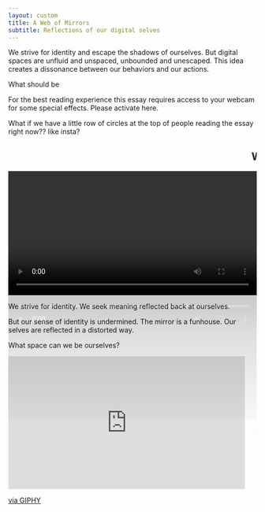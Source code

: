 ```yaml
---
layout: custom
title: A Web of Mirrors
subtitle: Reflections of our digital selves
---
```


<style>
.posttitle{
-webkit-box-reflect: below 0px -webkit-gradient(linear, right top, right bottom, from(transparent), color-stop(0%, transparent), to(rgba(255, 255, 255, 0.2)));
margin-bottom:100px;
font-family:Inconsolata;
font-weight:100;
}

.reflection{
-webkit-box-reflect: below 0px -webkit-gradient(linear, right top, right bottom, from(transparent), color-stop(0%, transparent), to(rgba(255, 255, 255, 0.2)));    
}

video{
width:100%;
}
</style>

We strive for identity and escape the shadows of ourselves. But digital spaces are unfluid and unspaced, unbounded and unescaped. This idea creates a dissonance between our behaviors and our actions.

What should be

<div class="bg-grey">
For the best reading experience this essay requires access to your webcam for some special effects. Please activate here.
</div>

What if we have a little row of circles at the top of people reading the essay right now?? like insta?

<div class="w-50 center reflection">
<div class="videowrapper">
<h2 class="red absolute"><marquee>Who do you want to be?</marquee></h2>
<video autoplay="true" id="videoElement"></video>
</div>
</div>

We strive for identity. We seek meaning reflected back at ourselves.

But our sense of identity is undermined. The mirror is a funhouse. Our selves are reflected in a distorted way.

What space can we be ourselves?


<iframe src="https://giphy.com/embed/l4hLRAwCyCjXiPbos" width="480" height="270" frameBorder="0" class="giphy-embed" allowFullScreen></iframe><p><a href="https://giphy.com/gifs/cinemagraph-cinemagraphs-l4hLRAwCyCjXiPbos">via GIPHY</a></p>

<script>
var video = document.querySelector("#videoElement");

if (navigator.mediaDevices.getUserMedia) {
navigator.mediaDevices.getUserMedia({ video: true })
.then(function (stream) {
video.srcObject = stream;
})
.catch(function (err0r) {
console.log("Something went wrong!");
});
}</script>